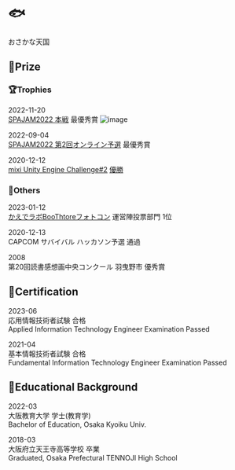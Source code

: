 # 🐟
おさかな天国

## 💎Prize
### 🏆Trophies
2022-11-20<br>
[SPAJAM2022 本戦](https://www.spajam.jp/result/) 最優秀賞
![image](https://user-images.githubusercontent.com/39555991/203453583-a078e862-3748-4fb3-bf65-8a9f1562f24a.png)

2022-09-04<br>
[SPAJAM2022 第2回オンライン予選](https://www.spajam.jp/result/) 最優秀賞

2020-12-12<br>
[mixi Unity Engine Challenge#2](https://mixi-recruit.snar.jp/jobboard/detail.aspx?id=0ESKsZ2ADf8sKkiqWCwzoA) [優勝](https://twitter.com/yukad2_/status/1337703250934448128?s=20&t=MdA1dG3J2ZE5Y2SzpNq2IQ)

### 🥈Others
2023-01-12<br>
[かえでラボBooThtoreフォトコン](https://twitter.com/BooThtore/status/1613395523620438017?s=20&t=MdA1dG3J2ZE5Y2SzpNq2IQ) 運営陣投票部門 1位

2020-12-13<br>
CAPCOM サバイバル ハッカソン予選 通過

2008<br>
第20回読書感想画中央コンクール 羽曳野市 優秀賞

## 📜Certification
2023-06<br>
応用情報技術者試験 合格<br>
Applied Information Technology Engineer Examination Passed

2021-04<br>
基本情報技術者試験 合格<br>
Fundamental Information Technology Engineer Examination Passed

## 🏫Educational Background 
2022-03<br>
大阪教育大学 学士(教育学)<br>
Bachelor of Education, Osaka Kyoiku Univ.

2018-03<br>
大阪府立天王寺高等学校 卒業<br>
Graduated, Osaka Prefectural TENNOJI High School
